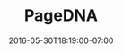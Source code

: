 ---
title: "PageDNA"
description: "We designed and developed a new website for this established company based in Seattle that provides e-commerce and print automation solutions for global enterprises. This is a static website using Webhook CMS."
date: "2016-05-30T18:19:00-07:00"
gallery: 
  - 
    url: "/assets/images/pagedna-1.jpg"
    caption: " "
  - 
    url: "/assets/images/pagedna-2.jpg"
    caption: " "
  - 
    url: "/assets/images/pagedna-3.jpg"
    caption: " "
tags: "development,responsive,static"
---